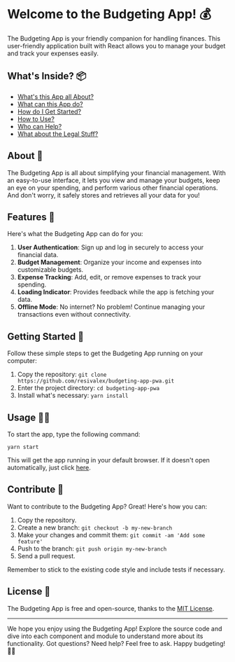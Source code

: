 # Welcome to the Budgeting App! 💰

The Budgeting App is your friendly companion for handling finances. This user-friendly application built with React allows you to manage your budget and track your expenses easily.

## What's Inside? 📦
- [What's this App all About?](#about-)
- [What can this App do?](#features-)
- [How do I Get Started?](#getting-started-)
- [How to Use?](#usage-)
- [Who can Help?](#contribute-)
- [What about the Legal Stuff?](#license-)

## About 🤔

The Budgeting App is all about simplifying your financial management. With an easy-to-use interface, it lets you view and manage your budgets, keep an eye on your spending, and perform various other financial operations. And don't worry, it safely stores and retrieves all your data for you!

## Features 🌟

Here's what the Budgeting App can do for you:

1. **User Authentication**: Sign up and log in securely to access your financial data.
2. **Budget Management**: Organize your income and expenses into customizable budgets.
3. **Expense Tracking**: Add, edit, or remove expenses to track your spending.
4. **Loading Indicator**: Provides feedback while the app is fetching your data.
5. **Offline Mode**: No internet? No problem! Continue managing your transactions even without connectivity.

## Getting Started 🚀

Follow these simple steps to get the Budgeting App running on your computer:

1. Copy the repository: `git clone https://github.com/resivalex/budgeting-app-pwa.git`
2. Enter the project directory: `cd budgeting-app-pwa`
3. Install what's necessary: `yarn install`

## Usage 👨‍💻

To start the app, type the following command:

```shell
yarn start
```

This will get the app running in your default browser. If it doesn't open automatically, just click [here](http://localhost:3000).

## Contribute 👥

Want to contribute to the Budgeting App? Great! Here's how you can:

1. Copy the repository.
2. Create a new branch: `git checkout -b my-new-branch`
3. Make your changes and commit them: `git commit -am 'Add some feature'`
4. Push to the branch: `git push origin my-new-branch`
5. Send a pull request.

Remember to stick to the existing code style and include tests if necessary.

## License 📝

The Budgeting App is free and open-source, thanks to the [MIT License](LICENSE).

---

We hope you enjoy using the Budgeting App! Explore the source code and dive into each component and module to understand more about its functionality. Got questions? Need help? Feel free to ask. Happy budgeting! 💸🎉
